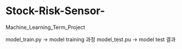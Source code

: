 # Stock-Risk-Sensor-
Machine_Learning_Term_Project

model_train.py -> model training 과정
model_test.pu -> model test 결과
